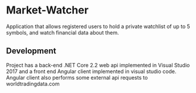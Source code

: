 # Market-Watcher

Application that allows registered users to hold a private watchlist of up to 5 symbols, and watch financial data about them.


## Development

Project has a back-end .NET Core 2.2 web api implemented in Visual Studio 2017  and a front end Angular client implemented in visual studio code.
Angular client also performs some external api requests to worldtradingdata.com
